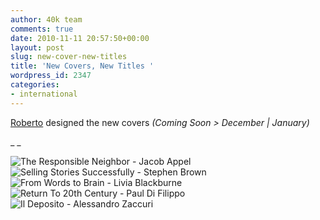 ```yaml
---
author: 40k team
comments: true
date: 2010-11-11 20:57:50+00:00
layout: post
slug: new-cover-new-titles
title: 'New Covers, New Titles '
wordpress_id: 2347
categories:
- international
---
```


[Roberto](http://www.facebook.com/RobGrassilli) designed the new covers
_(Coming Soon > December | January)_

_
_

![The Responsible Neighbor - Jacob Appel](http://www.40kbooks.com/wp-content/uploads/responsible-appel_media.gif) ![Selling Stories Successfully - Stephen Brown](http://www.40kbooks.com/wp-content/uploads/selling-brown_medio.gif)
![From Words to Brain - Livia Blackburne](http://www.40kbooks.com/wp-content/uploads/fromwords-blackburne_media.gif) ![Return To 20th Century - Paul Di Filippo](http://www.40kbooks.com/wp-content/uploads/return-difilippo_medio.gif)
![Il Deposito - Alessandro Zaccuri](http://www.40kbooks.com/wp-content/uploads/deposito-zaccuri_medio.gif)
